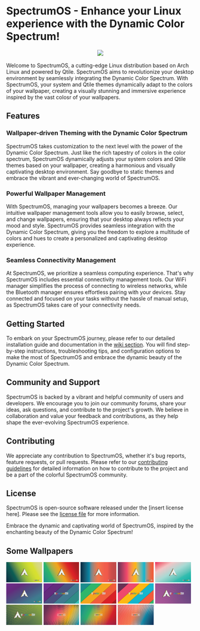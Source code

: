 # SpectrumOS - Enhance your Linux experience with the Dynamic Color Spectrum!

<p align="center">
  <img width="400" src="https://github.com/gibranlp/SpectrumOS/assets/2806964/11190860-1f39-4440-aedf-48812a0ffaf1">
</p>

Welcome to SpectrumOS, a cutting-edge Linux distribution based on Arch Linux and powered by Qtile. SpectrumOS aims to revolutionize your desktop environment by seamlessly integrating the Dynamic Color Spectrum. With SpectrumOS, your system and Qtile themes dynamically adapt to the colors of your wallpaper, creating a visually stunning and immersive experience inspired by the vast colosr of your wallpapers.

## Features

### Wallpaper-driven Theming with the Dynamic Color Spectrum

SpectrumOS takes customization to the next level with the power of the Dynamic Color Spectrum. Just like the rich tapestry of colors in the color spectrum, SpectrumOS dynamically adjusts your system colors and Qtile themes based on your wallpaper, creating a harmonious and visually captivating desktop environment. Say goodbye to static themes and embrace the vibrant and ever-changing world of SpectrumOS.

### Powerful Wallpaper Management

With SpectrumOS, managing your wallpapers becomes a breeze. Our intuitive wallpaper management tools allow you to easily browse, select, and change wallpapers, ensuring that your desktop always reflects your mood and style. SpectrumOS provides seamless integration with the Dynamic Color Spectrum, giving you the freedom to explore a multitude of colors and hues to create a personalized and captivating desktop experience.

### Seamless Connectivity Management

At SpectrumOS, we prioritize a seamless computing experience. That's why SpectrumOS includes essential connectivity management tools. Our WiFi manager simplifies the process of connecting to wireless networks, while the Bluetooth manager ensures effortless pairing with your devices. Stay connected and focused on your tasks without the hassle of manual setup, as SpectrumOS takes care of your connectivity needs.

## Getting Started

To embark on your SpectrumOS journey, please refer to our detailed installation guide and documentation in the [wiki section](#). You will find step-by-step instructions, troubleshooting tips, and configuration options to make the most of SpectrumOS and embrace the dynamic beauty of the Dynamic Color Spectrum.

## Community and Support

SpectrumOS is backed by a vibrant and helpful community of users and developers. We encourage you to join our community forums, share your ideas, ask questions, and contribute to the project's growth. We believe in collaboration and value your feedback and contributions, as they help shape the ever-evolving SpectrumOS experience.

## Contributing

We appreciate any contribution to SpectrumOS, whether it's bug reports, feature requests, or pull requests. Please refer to our [contributing guidelines](#) for detailed information on how to contribute to the project and be a part of the colorful SpectrumOS community.

## License

SpectrumOS is open-source software released under the [insert license here]. Please see the [license file](#) for more information.

Embrace the dynamic and captivating world of SpectrumOS, inspired by the enchanting beauty of the Dynamic Color Spectrum!

## Some Wallpapers

<a href="https://github.com/gibranlp/SpectrumOS/blob/main/Wallpapers/Wall1.png"><img src="https://github.com/gibranlp/SpectrumOS/blob/main/Wallpapers/Wall1.png" width="19%"></a> <a href="https://github.com/gibranlp/SpectrumOS/blob/main/Wallpapers/wall1-2.png"><img src="https://github.com/gibranlp/SpectrumOS/blob/main/Wallpapers/wall1-2.png" width="19%"></a> <a href="https://github.com/gibranlp/SpectrumOS/blob/main/Wallpapers/wall1-3.png"><img src="https://github.com/gibranlp/SpectrumOS/blob/main/Wallpapers/wall1-3.png" width="19%"></a> <a href="https://github.com/gibranlp/SpectrumOS/blob/main/Wallpapers/wall1-4.png"><img src="https://github.com/gibranlp/SpectrumOS/blob/main/Wallpapers/wall1-4.png" width="19%"></a> <a href="https://github.com/gibranlp/SpectrumOS/blob/main/Wallpapers/wall1-5.png"><img src="https://github.com/gibranlp/SpectrumOS/blob/main/Wallpapers/wall1-5.png" width="19%"></a> <a href="https://github.com/gibranlp/SpectrumOS/blob/main/Wallpapers/wall1-6.png"><img src="https://github.com/gibranlp/SpectrumOS/blob/main/Wallpapers/wall1-6.png" width="19%"></a> <a href="https://github.com/gibranlp/SpectrumOS/blob/main/Wallpapers/wall2-1.png"><img src="https://github.com/gibranlp/SpectrumOS/blob/main/Wallpapers/wall2-1.png" width="19%"></a> <a href="https://github.com/gibranlp/SpectrumOS/blob/main/Wallpapers/wall2-3.png"><img src="https://github.com/gibranlp/SpectrumOS/blob/main/Wallpapers/wall2-3.png" width="19%"></a> <a href="https://github.com/gibranlp/SpectrumOS/blob/main/Wallpapers/wall2-4.png"><img src="https://github.com/gibranlp/SpectrumOS/blob/main/Wallpapers/wall2-4.png" width="19%"></a> <a href="https://github.com/gibranlp/SpectrumOS/blob/main/Wallpapers/wall3-1.png"><img src="https://github.com/gibranlp/SpectrumOS/blob/main/Wallpapers/wall3-1.png" width="19%"></a> <a href="https://github.com/gibranlp/SpectrumOS/blob/main/Wallpapers/wall3-2.png"><img src="https://github.com/gibranlp/SpectrumOS/blob/main/Wallpapers/wall3-2.png" width="19%"></a> <a href="https://github.com/gibranlp/SpectrumOS/blob/main/Wallpapers/wall4-1.png"><img src="https://github.com/gibranlp/SpectrumOS/blob/main/Wallpapers/wall4-1.png" width="19%"></a> <a href="https://github.com/gibranlp/SpectrumOS/blob/main/Wallpapers/wall4-2.png"><img src="https://github.com/gibranlp/SpectrumOS/blob/main/Wallpapers/wall4-2.png" width="19%"></a> <a href="https://github.com/gibranlp/SpectrumOS/blob/main/Wallpapers/wall4-3.png"><img src="https://github.com/gibranlp/SpectrumOS/blob/main/Wallpapers/wall4-3.png" width="19%"></a>

